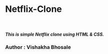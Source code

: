 # Netflix-Clone
<br>
<h5>This is simple Netflix clone using HTML & CSS.</h5>
<h3>Author : Vishakha Bhosale </h3>
